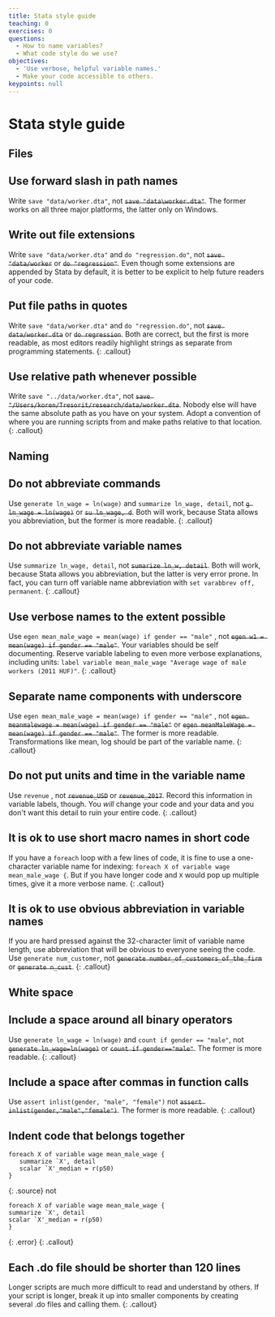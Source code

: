 ```yaml
---
title: Stata style guide
teaching: 0
exercises: 0
questions:
  - How to name variables?
  - What code style do we use?
objectives:
  - 'Use verbose, helpful variable names.'
  - Make your code accessible to others.
keypoints: null
---
```


# Stata style guide

## Files

## Use forward slash in path names

Write `save "data/worker.dta"`, not ~~`save "data\worker.dta"`~~. The former works on all three major platforms, the latter only on Windows.

## Write out file extensions

Write `save "data/worker.dta"` and `do "regression.do"`, not ~~`save "data/worker`~~ or ~~`do "regression"`~~. Even though some extensions are appended by Stata by default, it is better to be explicit to help future readers of your code.

## Put file paths in quotes

Write `save "data/worker.dta"` and `do "regression.do"`, not ~~`save data/worker.dta`~~ or ~~`do regression`~~. Both are correct, but the first is more readable, as most editors readily highlight strings as separate from programming statements. {: .callout}

## Use relative path whenever possible

Write `save "../data/worker.dta"`, not ~~`save "/Users/koren/Tresorit/research/data/worker.dta`~~. Nobody else will have the same absolute path as you have on your system. Adopt a convention of where you are running scripts from and make paths relative to that location. {: .callout}

## Naming

## Do not abbreviate commands

Use `generate ln_wage = ln(wage)` and `summarize ln_wage, detail`, not ~~`g ln_wage = ln(wage)`~~ or ~~`su ln_wage, d`~~. Both will work, because Stata allows you abbreviation, but the former is more readable. {: .callout}

## Do not abbreviate variable names

Use `summarize ln_wage, detail`, not ~~`sumarize ln_w, detail`~~. Both will work, because Stata allows you abbreviation, but the latter is very error prone. In fact, you can turn off variable name abbreviation with `set varabbrev off, permanent`. {: .callout}

## Use verbose names to the extent possible

Use `egen mean_male_wage = mean(wage) if gender == "male"` , not ~~`egen w1 = mean(wage) if gender == "male"`~~. Your variables should be self documenting. Reserve variable labeling to even more verbose explanations, including units: `label variable mean_male_wage "Average wage of male workers (2011 HUF)"`. {: .callout}

## Separate name components with underscore

Use `egen mean_male_wage = mean(wage) if gender == "male"` , not ~~`egen meanmalewage = mean(wage) if gender == "male"`~~ or ~~`egen meanMaleWage = mean(wage) if gender == "male"`~~. The former is more readable. Transformations like mean, log should be part of the variable name. {: .callout}

## Do not put units and time in the variable name

Use `revenue` , not ~~`revenue_USD`~~ or ~~`revenue_2017`~~. Record this information in variable labels, though. You _will_ change your code and your data and you don't want this detail to ruin your entire code. {: .callout}

## It is ok to use short macro names in short code

If you have a `foreach` loop with a few lines of code, it is fine to use a one-character variable name for indexing: `foreach X of variable wage mean_male_wage {`. But if you have longer code and `X` would pop up multiple times, give it a more verbose name. {: .callout}

## It is ok to use obvious abbreviation in variable names

If you are hard pressed against the 32-character limit of variable name length, use abbreviation that will be obvious to everyone seeing the code. Use `generate num_customer`, not ~~`generate number_of_customers_of_the_firm`~~ or ~~`generate n_cust`~~. {: .callout}

## White space

## Include a space around all binary operators

Use `generate ln_wage = ln(wage)` and `count if gender == "male"`, not ~~`generate ln_wage=ln(wage)`~~ or ~~`count if gender=="male"`~~. The former is more readable. {: .callout}

## Include a space after commas in function calls

Use `assert inlist(gender, "male", "female")` not ~~`assert inlist(gender,"male","female")`~~. The former is more readable. {: .callout}

## Indent code that belongs together

```text
foreach X of variable wage mean_male_wage {
   summarize `X', detail    
   scalar `X'_median = r(p50)
}
```

{: .source} not

```text
foreach X of variable wage mean_male_wage {
summarize `X', detail    
scalar `X'_median = r(p50)
}
```

{: .error} {: .callout}

## Each .do file should be shorter than 120 lines

Longer scripts are much more difficult to read and understand by others. If your script is longer, break it up into smaller components by creating several .do files and calling them. {: .callout}
